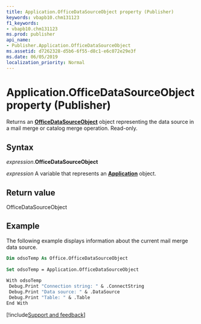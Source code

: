 ```yaml
---
title: Application.OfficeDataSourceObject property (Publisher)
keywords: vbapb10.chm131123
f1_keywords:
- vbapb10.chm131123
ms.prod: publisher
api_name:
- Publisher.Application.OfficeDataSourceObject
ms.assetid: d7262328-d5b6-6f55-d8c1-e6c072e29e3f
ms.date: 06/05/2019
localization_priority: Normal
---
```



# Application.OfficeDataSourceObject property (Publisher)

Returns an **[OfficeDataSourceObject](office.officedatasourceobject.md)** object representing the data source in a mail merge or catalog merge operation. Read-only.


## Syntax

_expression_.**OfficeDataSourceObject**

_expression_ A variable that represents an **[Application](Publisher.Application.md)** object.


## Return value

OfficeDataSourceObject


## Example

The following example displays information about the current mail merge data source.

```vb
Dim odsoTemp As Office.OfficeDataSourceObject 
 
Set odsoTemp = Application.OfficeDataSourceObject 
 
With odsoTemp 
 Debug.Print "Connection string: " & .ConnectString 
 Debug.Print "Data source: " & .DataSource 
 Debug.Print "Table: " & .Table 
End With
```




[!include[Support and feedback](~/includes/feedback-boilerplate.md)]